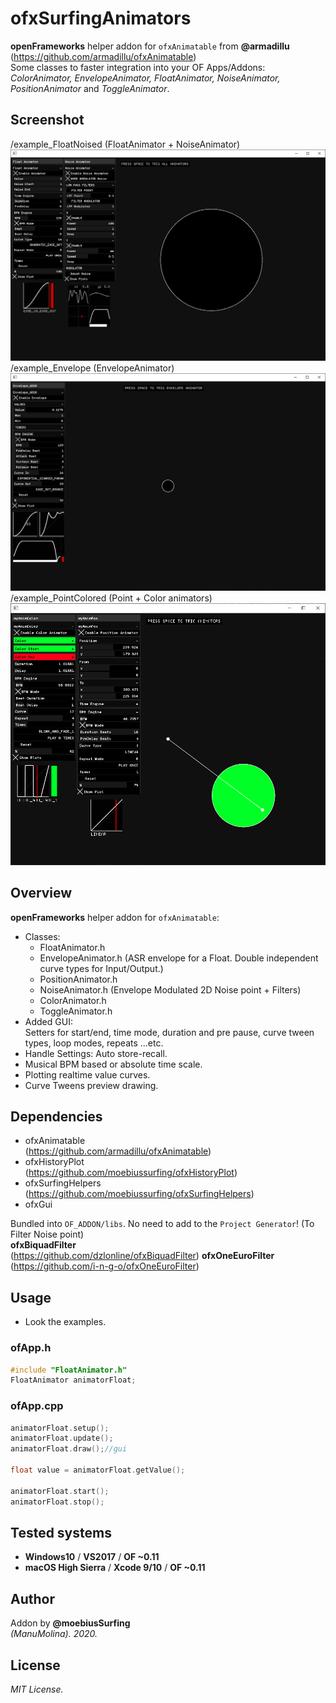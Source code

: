 # ofxSurfingAnimators

**openFrameworks** helper addon for ```ofxAnimatable``` from **@armadillu**  
(https://github.com/armadillu/ofxAnimatable)  
Some classes to faster integration into your OF Apps/Addons:  
*ColorAnimator, EnvelopeAnimator, FloatAnimator, NoiseAnimator, PositionAnimator* and *ToggleAnimator*.

## Screenshot
/example_FloatNoised (FloatAnimator + NoiseAnimator)
![image](/readme_images/Capture.PNG?raw=true "image")  
/example_Envelope (EnvelopeAnimator)
![image](/readme_images/Capture2.PNG?raw=true "image")
/example_PointColored (Point + Color animators)
![image](/readme_images/Capture3.PNG?raw=true "image")
 	
## Overview
**openFrameworks** helper addon for ```ofxAnimatable```:
* Classes:
   * FloatAnimator.h
   * EnvelopeAnimator.h (ASR envelope for a Float. Double independent curve types for Input/Output.)
   * PositionAnimator.h
   * NoiseAnimator.h (Envelope Modulated 2D Noise point + Filters)
   * ColorAnimator.h
   * ToggleAnimator.h
* Added GUI:  
Setters for start/end, time mode, duration and pre pause, curve tween types, loop modes, repeats ...etc. 
* Handle Settings: Auto store-recall.
* Musical BPM based or absolute time scale.
* Plotting realtime value curves.
* Curve Tweens preview drawing.

## Dependencies
* ofxAnimatable  
(https://github.com/armadillu/ofxAnimatable)  
* ofxHistoryPlot  
(https://github.com/moebiussurfing/ofxHistoryPlot)  
* ofxSurfingHelpers  
(https://github.com/moebiussurfing/ofxSurfingHelpers)  
* ofxGui  

Bundled into ```OF_ADDON/libs```. No need to add to the ```Project Generator```! 
(To Filter Noise point)  
**ofxBiquadFilter**  
(https://github.com/dzlonline/ofxBiquadFilter)
**ofxOneEuroFilter**  
(https://github.com/i-n-g-o/ofxOneEuroFilter)

## Usage
- Look the examples.

### ofApp.h
```.c++
#include "FloatAnimator.h"
FloatAnimator animatorFloat;
```

### ofApp.cpp
```.c++
animatorFloat.setup();
animatorFloat.update();
animatorFloat.draw();//gui

float value = animatorFloat.getValue();

animatorFloat.start();
animatorFloat.stop();
```

## Tested systems
- **Windows10** / **VS2017** / **OF ~0.11**
- **macOS High Sierra** / **Xcode 9/10** / **OF ~0.11**

## Author
Addon by **@moebiusSurfing**  
*(ManuMolina). 2020.*

## License
*MIT License.*

